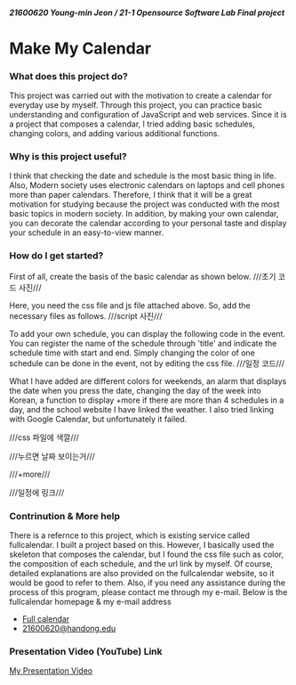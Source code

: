 ##### 21600620 Young-min Jeon / 21-1 Opensource Software Lab Final project
# Make My Calendar
### What does this project do?
This project was carried out with the motivation to create a calendar for everyday use by myself. 
Through this project, you can practice basic understanding and configuration of JavaScript and web services.
Since it is a project that composes a calendar, I tried adding basic schedules, changing colors, and adding various additional functions.

### Why is this project useful?

I think that checking the date and schedule is the most basic thing in life. Also, Modern society uses electronic calendars on laptops and cell phones more than paper calendars. Therefore, I think that it will be a great motivation for studying because the project was conducted with the most basic topics in modern society. In addition, by making your own calendar, you can decorate the calendar according to your personal taste and display your schedule in an easy-to-view manner.

### How do I get started?
First of all, create the basis of the basic calendar as shown below.
///초기 코드 사진///

Here, you need the css file and js file attached above. So, add the necessary files as follows.
///script 사진///


To add your own schedule, you can display the following code in the event. You can register the name of the schedule through 'title' and indicate the schedule time with start and end. Simply changing the color of one schedule can be done in the event, not by editing the css file.
///일정 코드///

What I have added are different colors for weekends, an alarm that displays the date when you press the date, changing the day of the week into Korean, a function to display +more if there are more than 4 schedules in a day, and the school website I have linked the weather. I also tried linking with Google Calendar, but unfortunately it failed.

///css 파일에 색깔///

///누르면 날짜 보이는거///

///+more///

///일정에 링크///




### Contrinution & More help
There is a refernce to this project, which is existing service called fullcalendar. I built a project based on this.
However, I basically used the skeleton that composes the calendar, but I found the css file such as color, the composition of each schedule, and the url link by myself.
Of course, detailed explanations are also provided on the fullcalendar website, so it would be good to refer to them. Also, if you need any assistance during the process of this program, please contact me through my e-mail.
Below is the fullcalendar homepage & my e-mail address

- [Full calendar](http://fullcalendar.io/)
- 21600620@handong.edu

### Presentation Video (YouTube) Link

[My Presentation Video](https://www.naver.com)

